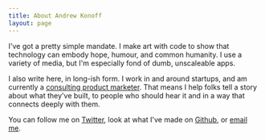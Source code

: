 ```yaml
---
title: About Andrew Konoff
layout: page
---
```


I've got a pretty simple mandate. I make art with code to show that technology can embody hope, humour, and common humanity. I use a variety of media, but I'm especially fond of dumb, unscaleable apps.

I also write here, in long-ish form. I work in and around startups, and am currently a [consulting product marketer](http://grok.work). That means I help folks tell a story about what they've built, to people who should hear it and in a way that connects deeply with them.

You can follow me on [Twitter](https://twitter.com/andknf), look at what I've made on [Github](https://github.com/andkon), or [email me](mailto:andrew.konoff@gmail.com).